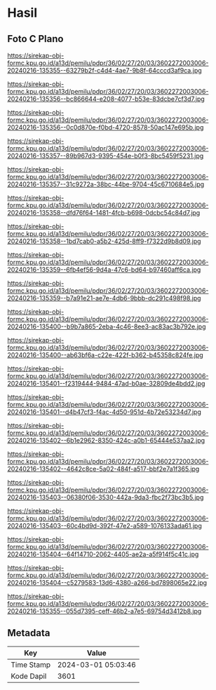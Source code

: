 # Hasil

## Foto C Plano

https://sirekap-obj-formc.kpu.go.id/a13d/pemilu/pdpr/36/02/27/20/03/3602272003006-20240216-135355--63279b2f-c4d4-4ae7-9b8f-64cccd3af9ca.jpg

https://sirekap-obj-formc.kpu.go.id/a13d/pemilu/pdpr/36/02/27/20/03/3602272003006-20240216-135356--bc866644-e208-4077-b53e-83dcbe7cf3d7.jpg

https://sirekap-obj-formc.kpu.go.id/a13d/pemilu/pdpr/36/02/27/20/03/3602272003006-20240216-135356--0c0d870e-f0bd-4720-8578-50ac147e695b.jpg

https://sirekap-obj-formc.kpu.go.id/a13d/pemilu/pdpr/36/02/27/20/03/3602272003006-20240216-135357--89b967d3-9395-454e-b0f3-8bc5459f5231.jpg

https://sirekap-obj-formc.kpu.go.id/a13d/pemilu/pdpr/36/02/27/20/03/3602272003006-20240216-135357--31c9272a-38bc-44be-9704-45c6710684e5.jpg

https://sirekap-obj-formc.kpu.go.id/a13d/pemilu/pdpr/36/02/27/20/03/3602272003006-20240216-135358--dfd76f64-1481-4fcb-b698-0dcbc54c84d7.jpg

https://sirekap-obj-formc.kpu.go.id/a13d/pemilu/pdpr/36/02/27/20/03/3602272003006-20240216-135358--1bd7cab0-a5b2-425d-8ff9-f7322d9b8d09.jpg

https://sirekap-obj-formc.kpu.go.id/a13d/pemilu/pdpr/36/02/27/20/03/3602272003006-20240216-135359--6fb4ef56-9d4a-47c6-bd64-b97460aff6ca.jpg

https://sirekap-obj-formc.kpu.go.id/a13d/pemilu/pdpr/36/02/27/20/03/3602272003006-20240216-135359--b7a91e21-ae7e-4db6-9bbb-dc291c498f98.jpg

https://sirekap-obj-formc.kpu.go.id/a13d/pemilu/pdpr/36/02/27/20/03/3602272003006-20240216-135400--b9b7a865-2eba-4c46-8ee3-ac83ac3b792e.jpg

https://sirekap-obj-formc.kpu.go.id/a13d/pemilu/pdpr/36/02/27/20/03/3602272003006-20240216-135400--ab63bf6a-c22e-422f-b362-b45358c824fe.jpg

https://sirekap-obj-formc.kpu.go.id/a13d/pemilu/pdpr/36/02/27/20/03/3602272003006-20240216-135401--f2319444-9484-47ad-b0ae-32809de4bdd2.jpg

https://sirekap-obj-formc.kpu.go.id/a13d/pemilu/pdpr/36/02/27/20/03/3602272003006-20240216-135401--d4b47cf3-f4ac-4d50-951d-4b72e53234d7.jpg

https://sirekap-obj-formc.kpu.go.id/a13d/pemilu/pdpr/36/02/27/20/03/3602272003006-20240216-135402--6b1e2962-8350-424c-a0b1-65444e537aa2.jpg

https://sirekap-obj-formc.kpu.go.id/a13d/pemilu/pdpr/36/02/27/20/03/3602272003006-20240216-135402--4642c8ce-5a02-484f-a517-bbf2e7a1f365.jpg

https://sirekap-obj-formc.kpu.go.id/a13d/pemilu/pdpr/36/02/27/20/03/3602272003006-20240216-135403--06380f06-3530-442a-9da3-fbc2f73bc3b5.jpg

https://sirekap-obj-formc.kpu.go.id/a13d/pemilu/pdpr/36/02/27/20/03/3602272003006-20240216-135403--60c4bd9d-392f-47e2-a589-1076133ada61.jpg

https://sirekap-obj-formc.kpu.go.id/a13d/pemilu/pdpr/36/02/27/20/03/3602272003006-20240216-135404--64f14710-2062-4405-ae2a-a5f914f5c41c.jpg

https://sirekap-obj-formc.kpu.go.id/a13d/pemilu/pdpr/36/02/27/20/03/3602272003006-20240216-135404--c5279583-13d6-4380-a266-bd7898065e22.jpg

https://sirekap-obj-formc.kpu.go.id/a13d/pemilu/pdpr/36/02/27/20/03/3602272003006-20240216-135355--055d7395-ceff-46b2-a7e5-69754d3412b8.jpg


## Metadata

| Key        | Value               |
| ---------- | ------------------- |
| Time Stamp | 2024-03-01 05:03:46 |
| Kode Dapil | 3601                |



